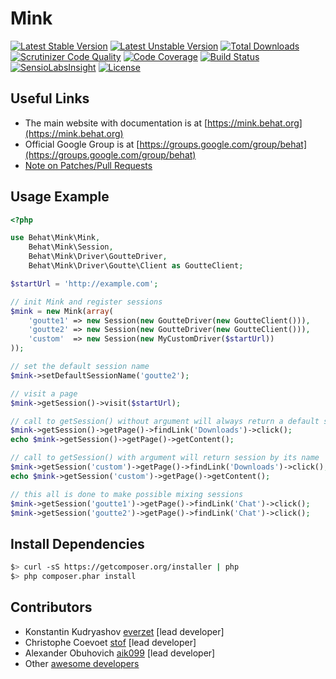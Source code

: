 Mink
====
[![Latest Stable Version](https://poser.pugx.org/behat/mink/v/stable.svg)](https://packagist.org/packages/behat/mink)
[![Latest Unstable Version](https://poser.pugx.org/behat/mink/v/unstable.svg)](https://packagist.org/packages/behat/mink)
[![Total Downloads](https://poser.pugx.org/behat/mink/downloads.svg)](https://packagist.org/packages/behat/mink)
[![Scrutinizer Code Quality](https://scrutinizer-ci.com/g/minkphp/Mink/badges/quality-score.png?b=master)](https://scrutinizer-ci.com/g/minkphp/Mink/?branch=master)
[![Code Coverage](https://scrutinizer-ci.com/g/minkphp/Mink/badges/coverage.png?b=master)](https://scrutinizer-ci.com/g/minkphp/Mink/)
[![Build Status](https://travis-ci.org/minkphp/Mink.svg?branch=master)](https://travis-ci.org/minkphp/Mink)
[![SensioLabsInsight](https://insight.sensiolabs.com/projects/5bb8fab0-978f-428a-ae23-44ee4e129fbc/mini.png)](https://insight.sensiolabs.com/projects/5bb8fab0-978f-428a-ae23-44ee4e129fbc)
[![License](https://poser.pugx.org/behat/mink/license.svg)](https://packagist.org/packages/behat/mink)


Useful Links
------------

- The main website with documentation is at [https://mink.behat.org](https://mink.behat.org)
- Official Google Group is at [https://groups.google.com/group/behat](https://groups.google.com/group/behat)
- [Note on Patches/Pull Requests](CONTRIBUTING.md)

Usage Example
-------------

``` php
<?php

use Behat\Mink\Mink,
    Behat\Mink\Session,
    Behat\Mink\Driver\GoutteDriver,
    Behat\Mink\Driver\Goutte\Client as GoutteClient;

$startUrl = 'http://example.com';

// init Mink and register sessions
$mink = new Mink(array(
    'goutte1' => new Session(new GoutteDriver(new GoutteClient())),
    'goutte2' => new Session(new GoutteDriver(new GoutteClient())),
    'custom'  => new Session(new MyCustomDriver($startUrl))
));

// set the default session name
$mink->setDefaultSessionName('goutte2');

// visit a page
$mink->getSession()->visit($startUrl);

// call to getSession() without argument will always return a default session if has one (goutte2 here)
$mink->getSession()->getPage()->findLink('Downloads')->click();
echo $mink->getSession()->getPage()->getContent();

// call to getSession() with argument will return session by its name
$mink->getSession('custom')->getPage()->findLink('Downloads')->click();
echo $mink->getSession('custom')->getPage()->getContent();

// this all is done to make possible mixing sessions
$mink->getSession('goutte1')->getPage()->findLink('Chat')->click();
$mink->getSession('goutte2')->getPage()->findLink('Chat')->click();
```

Install Dependencies
--------------------

``` bash
$> curl -sS https://getcomposer.org/installer | php
$> php composer.phar install
```

Contributors
------------

* Konstantin Kudryashov [everzet](https://github.com/everzet) [lead developer]
* Christophe Coevoet [stof](https://github.com/stof) [lead developer]
* Alexander Obuhovich [aik099](https://github.com/aik099) [lead developer]
* Other [awesome developers](https://github.com/minkphp/Mink/graphs/contributors)
